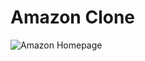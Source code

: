 # Amazon Clone

![Amazon Homepage](https://mir-s3-cdn-cf.behance.net/project_modules/1400/ce1e0a113877123.60326364a4917.png)
